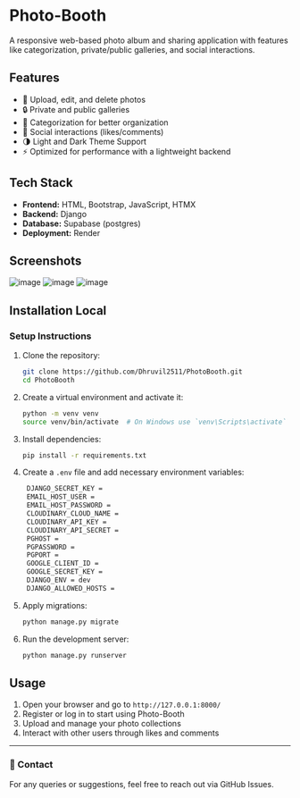 # Photo-Booth

A responsive web-based photo album and sharing application with features like categorization, private/public galleries, and social interactions.

## Features
- 📸 Upload, edit, and delete photos
- 🔒 Private and public galleries
- 📂 Categorization for better organization
- 💬 Social interactions (likes/comments)
- 🌗 Light and Dark Theme Support
- ⚡ Optimized for performance with a lightweight backend

## Tech Stack
- **Frontend:** HTML, Bootstrap, JavaScript, HTMX
- **Backend:** Django
- **Database:** Supabase (postgres)
- **Deployment:** Render

## Screenshots

![image](https://github.com/user-attachments/assets/f9e02ef3-3a16-4222-a23b-6b688be7fa51)
![image](https://github.com/user-attachments/assets/2d60d8d7-cdbe-4f93-8f1d-019fe43ddd0d)
![image](https://github.com/user-attachments/assets/878668ef-0cfc-4279-9b7a-1438bac48776)


## Installation Local

### Setup Instructions
1. Clone the repository:
   ```sh
   git clone https://github.com/Dhruvil2511/PhotoBooth.git
   cd PhotoBooth
   ```
2. Create a virtual environment and activate it:
   ```sh
   python -m venv venv
   source venv/bin/activate  # On Windows use `venv\Scripts\activate`
   ```
3. Install dependencies:
   ```sh
   pip install -r requirements.txt
   ```
4. Create a `.env` file and add necessary environment variables:
   ```sh
    DJANGO_SECRET_KEY = 
    EMAIL_HOST_USER =  
    EMAIL_HOST_PASSWORD =  
    CLOUDINARY_CLOUD_NAME =  
    CLOUDINARY_API_KEY =  
    CLOUDINARY_API_SECRET =  
    PGHOST =  
    PGPASSWORD =
    PGPORT =  
    GOOGLE_CLIENT_ID = 
    GOOGLE_SECRET_KEY =
    DJANGO_ENV = dev
    DJANGO_ALLOWED_HOSTS = 
   ```
5. Apply migrations:
   ```sh
   python manage.py migrate
   ```
6. Run the development server:
   ```sh
   python manage.py runserver
   ```

## Usage
1. Open your browser and go to `http://127.0.0.1:8000/`
2. Register or log in to start using Photo-Booth
3. Upload and manage your photo collections
4. Interact with other users through likes and comments


---
### 📧 Contact
For any queries or suggestions, feel free to reach out via GitHub Issues.

